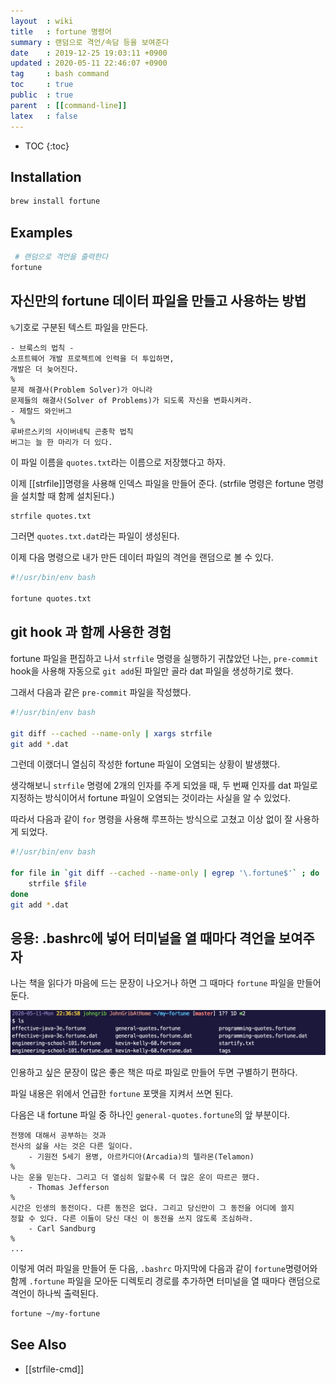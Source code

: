 ```yaml
---
layout  : wiki
title   : fortune 명령어
summary : 랜덤으로 격언/속담 등을 보여준다
date    : 2019-12-25 19:03:11 +0900
updated : 2020-05-11 22:46:07 +0900
tag     : bash command
toc     : true
public  : true
parent  : [[command-line]]
latex   : false
---
```

* TOC
{:toc}

## Installation
```sh
brew install fortune
```

## Examples
```sh
 # 랜덤으로 격언을 출력한다
fortune
```

## 자신만의 fortune 데이터 파일을 만들고 사용하는 방법

`%`기호로 구분된 텍스트 파일을 만든다.

```text
- 브룩스의 법칙 -
소프트웨어 개발 프로젝트에 인력을 더 투입하면,
개발은 더 늦어진다.
%
문제 해결사(Problem Solver)가 아니라
문제들의 해결사(Solver of Problems)가 되도록 자신을 변화시켜라.
- 제랄드 와인버그
%
루바르스키의 사이버네틱 곤충학 법칙
버그는 늘 한 마리가 더 있다.
```

이 파일 이름을 `quotes.txt`라는 이름으로 저장했다고 하자.

이제 [[strfile]]명령을 사용해 인덱스 파일을 만들어 준다.
(strfile 명령은 fortune 명령을 설치할 때 함께 설치된다.)

```sh
strfile quotes.txt
```

그러면 `quotes.txt.dat`라는 파일이 생성된다.

이제 다음 명령으로 내가 만든 데이터 파일의 격언을 랜덤으로 볼 수 있다.

```sh
#!/usr/bin/env bash

fortune quotes.txt
```

## git hook 과 함께 사용한 경험

fortune 파일을 편집하고 나서 `strfile` 명령을 실행하기 귀찮았던 나는, `pre-commit` hook을 사용해 자동으로 `git add`된 파일만 골라 dat 파일을 생성하기로 했다.

그래서 다음과 같은 `pre-commit` 파일을 작성했다.

```sh
#!/usr/bin/env bash

git diff --cached --name-only | xargs strfile
git add *.dat
```

그런데 이랬더니 열심히 작성한 fortune 파일이 오염되는 상황이 발생했다.

생각해보니 `strfile` 명령에 2개의 인자를 주게 되었을 때, 두 번째 인자를 dat 파일로 지정하는 방식이어서 fortune 파일이 오염되는 것이라는 사실을 알 수 있었다.

따라서 다음과 같이 `for` 명령을 사용해 루프하는 방식으로 고쳤고 이상 없이 잘 사용하게 되었다.

```sh
#!/usr/bin/env bash

for file in `git diff --cached --name-only | egrep '\.fortune$'` ; do
    strfile $file
done
git add *.dat
```

## 응용: .bashrc에 넣어 터미널을 열 때마다 격언을 보여주자

나는 책을 읽다가 마음에 드는 문장이 나오거나 하면 그 때마다 `fortune` 파일을 만들어 둔다.

![]( /post-img/fortune-cmd/my-fortune-dir.jpg )

인용하고 싶은 문장이 많은 좋은 책은 따로 파일로 만들어 두면 구별하기 편하다.

파일 내용은 위에서 언급한 `fortune` 포맷을 지켜서 쓰면 된다.

다음은 내 fortune 파일 중 하나인 `general-quotes.fortune`의 앞 부분이다.

```
전쟁에 대해서 공부하는 것과
전사의 삶을 사는 것은 다른 일이다.
    - 기원전 5세기 용병, 아르카디아(Arcadia)의 텔라몬(Telamon)
%
나는 운을 믿는다. 그리고 더 열심히 일할수록 더 많은 운이 따르곤 했다.
    - Thomas Jefferson
%
시간은 인생의 동전이다. 다른 동전은 없다. 그리고 당신만이 그 동전을 어디에 쓸지
정할 수 있다. 다른 이들이 당신 대신 이 동전을 쓰지 않도록 조심하라.
    - Carl Sandburg
%
...
```

이렇게 여러 파일을 만들어 둔 다음, `.bashrc` 마지막에 다음과 같이 `fortune`명령어와 함께 `.fortune` 파일을 모아둔 디렉토리 경로를 추가하면 터미널을 열 때마다 랜덤으로 격언이 하나씩 출력된다.

```sh
fortune ~/my-fortune
```


## See Also

* [[strfile-cmd]]

